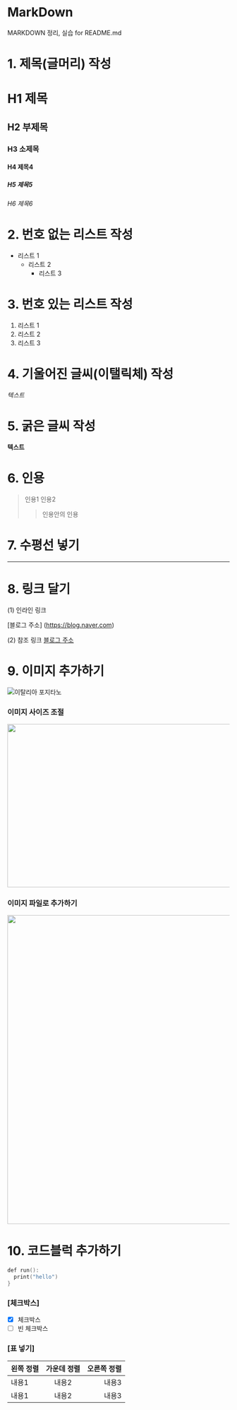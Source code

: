 # MarkDown
MARKDOWN 정리, 실습 for README.md

# 1. 제목(글머리) 작성
# H1 제목
## H2 부제목
### H3 소제목
#### H4 제목4
##### H5 제목5
###### H6 제목6

# 2. 번호 없는 리스트 작성
* 리스트 1
  - 리스트 2
     + 리스트 3

# 3. 번호 있는 리스트 작성
1. 리스트 1
2. 리스트 2
3. 리스트 3

# 4. 기울어진 글씨(이탤릭체) 작성
*텍스트*

# 5. 굵은 글씨 작성
**텍스트**

# 6. 인용
> 인용1
> 인용2
>> 인용안의 인용

# 7. 수평선 넣기

---

# 8. 링크 달기
(1) 인라인 링크 

[블로그 주소] (https://blog.naver.com) 

(2) 참조 링크
[블로그 주소][blog]

[blog]: https://blog.naver.com/

# 9. 이미지 추가하기
![이탈리아 포지타노](https://user-images.githubusercontent.com/31477658/85016059-f962aa80-b1a3-11ea-8c91-dacba2666b78.jpeg)

### 이미지 사이즈 조절
<img src="https://user-images.githubusercontent.com/31477658/85016059-f962aa80-b1a3-11ea-8c91-dacba2666b78.jpeg"  width="700" height="370">

### 이미지 파일로 추가하기
<img src="Capri_Island.jpeg" width="700">

# 10. 코드블럭 추가하기

```swift
def run(): 
  print("hello")
}
```

### [체크박스]
* [x] 체크박스
* [ ] 빈 체크박스

### [표 넣기]
|왼쪽 정렬|가운데 정렬|오른쪽 정렬| 
|:---|:---:|---:| 
|내용1|내용2|내용3| 
|내용1|내용2|내용3| 
